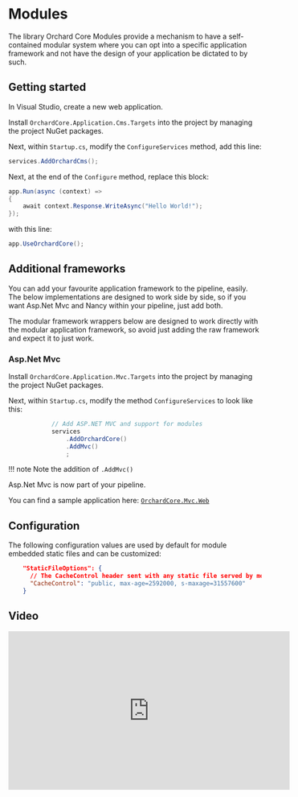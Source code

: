 # Modules

The library Orchard Core Modules provide a mechanism to have a self-contained modular system where you can opt into a specific application framework and not have the design of your application be dictated to by such.

## Getting started

In Visual Studio, create a new web application.

Install `OrchardCore.Application.Cms.Targets` into the project by managing the project NuGet packages.

Next, within `Startup.cs`, modify the `ConfigureServices` method, add this line:

```csharp
services.AddOrchardCms();
```

Next, at the end of the `Configure` method, replace this block:

```csharp
app.Run(async (context) =>
{
    await context.Response.WriteAsync("Hello World!");
});
```

with this line:

```csharp
app.UseOrchardCore();
```

## Additional frameworks

You can add your favourite application framework to the pipeline, easily. The below implementations are designed to work side by side, so if you want Asp.Net Mvc and Nancy within your pipeline, just add both.

The modular framework wrappers below are designed to work directly with the modular application framework, so avoid just adding the raw framework and expect it to just work.

### Asp.Net Mvc

Install `OrchardCore.Application.Mvc.Targets` into the project by managing the project NuGet packages.

Next, within `Startup.cs`, modify the method `ConfigureServices` to look like this:

```csharp
            // Add ASP.NET MVC and support for modules
            services
                .AddOrchardCore()
                .AddMvc()
                ;
```

!!! note
    Note the addition of `.AddMvc()`

Asp.Net Mvc is now part of your pipeline.

You can find a sample application here: [`OrchardCore.Mvc.Web`](https://github.com/OrchardCMS/OrchardCore/blob/main/src/OrchardCore.Mvc.Web/Program.cs)

## Configuration

The following configuration values are used by default for module embedded static files and can be customized:

```json
    "StaticFileOptions": {
      // The CacheControl header sent with any static file served by modules
      "CacheControl": "public, max-age=2592000, s-maxage=31557600"
    }
```

## Video

<iframe width="560" height="315" src="https://www.youtube-nocookie.com/embed/yMzqwvr6Lgo" title="YouTube video player" frameborder="0" allow="accelerometer; autoplay; clipboard-write; encrypted-media; gyroscope; picture-in-picture" allowfullscreen></iframe>
